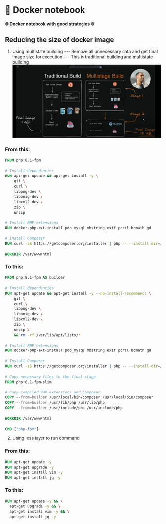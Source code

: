 # 🚀 Docker notebook

**🌐 Docker notebook with good strategies 🌐**

## Reducing the size of docker image
1. Using multistate building
--- Remove all unnecessary data and get final image size for execution
--- This is traditional building and multistate building
![Alt text](../Image/multilstate_docker_build_image.png)

### From this:
```dockerfile
FROM php:8.1-fpm

# Install dependencies
RUN apt-get update && apt-get install -y \
    git \
    curl \
    libpng-dev \
    libonig-dev \
    libxml2-dev \
    zip \
    unzip

# Install PHP extensions
RUN docker-php-ext-install pdo_mysql mbstring exif pcntl bcmath gd

# Install Composer
RUN curl -sS https://getcomposer.org/installer | php -- --install-dir=/usr/local/bin --filename=composer

WORKDIR /var/www/html
```
### To this:
```dockerfile
FROM php:8.1-fpm AS builder

# Install dependencies
RUN apt-get update && apt-get install -y --no-install-recommends \
    git \
    curl \
    libpng-dev \
    libonig-dev \
    libxml2-dev \
    zip \
    unzip \
    && rm -rf /var/lib/apt/lists/*

# Install PHP extensions
RUN docker-php-ext-install pdo_mysql mbstring exif pcntl bcmath gd

# Install Composer
RUN curl -sS https://getcomposer.org/installer | php -- --install-dir=/usr/local/bin --filename=composer

# Copy necessary files to the final stage
FROM php:8.1-fpm-slim

# Copy compiled PHP extensions and Composer
COPY --from=builder /usr/local/bin/composer /usr/local/bin/composer
COPY --from=builder /usr/lib/php /usr/lib/php
COPY --from=builder /usr/include/php /usr/include/php

WORKDIR /var/www/html

CMD ["php-fpm"]
```

2. Using less layer to run command

### From this:
```dockerfile
RUN apt-get update -y
RUN apt-get upgrade -y
RUN apt-get install vim -y
RUN apt-get install jq -y
```

### To this:
```dockerfile
RUN apt-get update -y && \
  apt-get upgrade -y && \
  apt-get install vim -y && \
  apt-get install jq -y
```